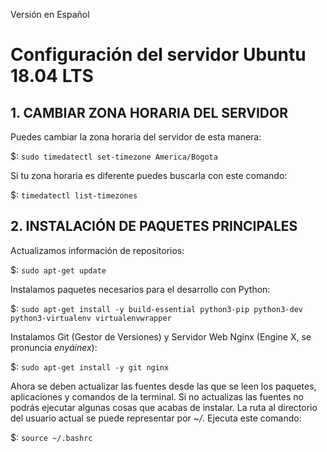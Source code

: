 Versión en Español
# Configuración del servidor Ubuntu 18.04 LTS

## 1. CAMBIAR ZONA HORARIA DEL SERVIDOR

Puedes cambiar la zona horaria del servidor de esta manera:

$: `sudo timedatectl set-timezone America/Bogota`

Si tu zona horaria es diferente puedes buscarla con este comando:

$: `timedatectl list-timezones`

## 2. INSTALACIÓN DE PAQUETES PRINCIPALES

Actualizamos información de repositorios:

$: `sudo apt-get update`

Instalamos paquetes necesarios para el desarrollo con Python:

$: `sudo apt-get install -y build-essential python3-pip python3-dev python3-virtualenv virtualenvwrapper`

Instalamos Git (Gestor de Versiones) y Servidor Web Nginx (Engine X, se pronuncia *enyáinex*):

$: `sudo apt-get install -y git nginx`

Ahora se deben actualizar las fuentes desde las que se leen los paquetes, aplicaciones y comandos de la terminal. Si no actualizas las fuentes no podrás ejecutar algunas cosas que acabas de instalar. La ruta al directorio del usuario actual se puede representar por *~/*. Ejecuta este comando:

$: `source ~/.bashrc`
